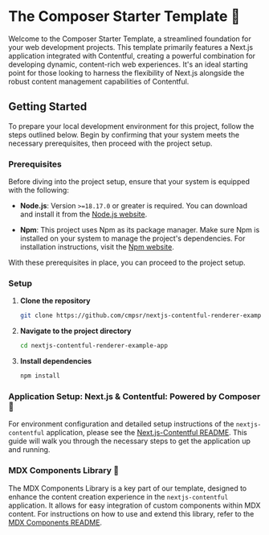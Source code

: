 # The Composer Starter Template 🧩

Welcome to the Composer Starter Template, a streamlined foundation for your web development projects. This template primarily features a Next.js application integrated with Contentful, creating a powerful combination for developing dynamic, content-rich web experiences. It's an ideal starting point for those looking to harness the flexibility of Next.js alongside the robust content management capabilities of Contentful.

## Getting Started

To prepare your local development environment for this project, follow the steps outlined below. Begin by confirming that your system meets the necessary prerequisites, then proceed with the project setup.

### Prerequisites

Before diving into the project setup, ensure that your system is equipped with the following:

- **Node.js**: Version `>=18.17.0` or greater is required. You can download and install it from the [Node.js website](https://nodejs.org/).

- **Npm**: This project uses Npm as its package manager. Make sure Npm is installed on your system to manage the project's dependencies. For installation instructions, visit the [Npm website](https://docs.npmjs.com/downloading-and-installing-node-js-and-npm).

With these prerequisites in place, you can proceed to the project setup.

### Setup

1. **Clone the repository**

   ```bash
   git clone https://github.com/cmpsr/nextjs-contentful-renderer-example-app.git
   ```

2. **Navigate to the project directory**

   ```bash
   cd nextjs-contentful-renderer-example-app
   ```

3. **Install dependencies**

   ```bash
   npm install
   ```

### Application Setup: Next.js & Contentful: Powered by Composer 🚀

For environment configuration and detailed setup instructions of the `nextjs-contentful` application, please see the [Next.js-Contentful README](./apps/nextjs-contentful/README.md). This guide will walk you through the necessary steps to get the application up and running.

### MDX Components Library 🎨

The MDX Components Library is a key part of our template, designed to enhance the content creation experience in the `nextjs-contentful` application. It allows for easy integration of custom components within MDX content. For instructions on how to use and extend this library, refer to the [MDX Components README](./libs/mdx-components/README.md).
